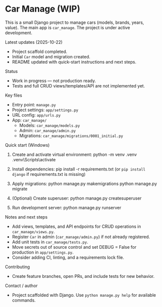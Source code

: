 # Car Manage (WIP)

This is a small Django project to manage cars (models, brands, years, value). The main app is `car_manage`. The project is under active development.

Latest updates (2025-10-22)

- Project scaffold completed.
- Initial `Car` model and migration created.
- README updated with quick-start instructions and next steps.

Status

- Work in progress — not production ready.
- Tests and full CRUD views/templates/API are not implemented yet.

Key files

- Entry point: `manage.py`
- Project settings: `app/settings.py`
- URL config: `app/urls.py`
- App: `car_manage/`
  - Models: `car_manage/models.py`
  - Admin: `car_manage/admin.py`
  - Migrations: `car_manage/migrations/0001_initial.py`

Quick start (Windows)

1. Create and activate virtual environment:
   python -m venv .venv
   .venv\Scripts\activate

2. Install dependencies:
   pip install -r requirements.txt
   (or `pip install django` if requirements.txt is missing)

3. Apply migrations:
   python manage.py makemigrations
   python manage.py migrate

4. (Optional) Create superuser:
   python manage.py createsuperuser

5. Run development server:
   python manage.py runserver

Notes and next steps

- Add views, templates, and API endpoints for CRUD operations in `car_manage/views.py`.
- Register `Car` in admin (`car_manage/admin.py`) if not already registered.
- Add unit tests in `car_manage/tests.py`.
- Move secrets out of source control and set DEBUG = False for production in `app/settings.py`.
- Consider adding CI, linting, and a requirements lock file.

Contributing

- Create feature branches, open PRs, and include tests for new behavior.

Contact / author

- Project scaffolded with Django. Use `python manage.py help` for available commands.
